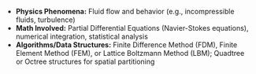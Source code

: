 
- **Physics Phenomena:** Fluid flow and behavior (e.g., incompressible fluids, turbulence)
- **Math Involved:** Partial Differential Equations (Navier-Stokes equations), numerical integration, statistical analysis
- **Algorithms/Data Structures:** Finite Difference Method (FDM), Finite Element Method (FEM), or Lattice Boltzmann Method (LBM); Quadtree or Octree structures for spatial partitioning
